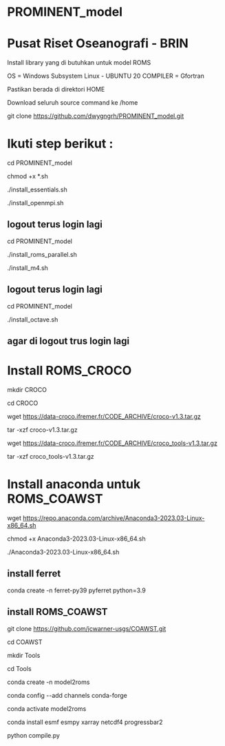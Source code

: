 # PROMINENT_model

# Pusat Riset Oseanografi - BRIN

Install library yang di butuhkan untuk model ROMS

OS =  Windows Subsystem Linux - UBUNTU 20
COMPILER = Gfortran

Pastikan berada di direktori HOME

Download seluruh source command ke /home

git clone https://github.com/dwygngrh/PROMINENT_model.git

# Ikuti step berikut : 

cd PROMINENT_model

chmod +x *.sh

./install_essentials.sh

./install_openmpi.sh

## logout terus login lagi

cd PROMINENT_model

./install_roms_parallel.sh

./install_m4.sh

## logout terus login lagi

cd PROMINENT_model

./install_octave.sh

## agar di logout trus login lagi

# Install ROMS_CROCO

mkdir CROCO

cd CROCO

wget https://data-croco.ifremer.fr/CODE_ARCHIVE/croco-v1.3.tar.gz

tar -xzf croco-v1.3.tar.gz

wget https://data-croco.ifremer.fr/CODE_ARCHIVE/croco_tools-v1.3.tar.gz

tar -xzf croco_tools-v1.3.tar.gz

# Install anaconda untuk ROMS_COAWST

wget https://repo.anaconda.com/archive/Anaconda3-2023.03-Linux-x86_64.sh

chmod +x Anaconda3-2023.03-Linux-x86_64.sh

./Anaconda3-2023.03-Linux-x86_64.sh

## install ferret

conda create -n ferret-py39 pyferret python=3.9

## install ROMS_COAWST

git clone https://github.com/jcwarner-usgs/COAWST.git

cd COAWST

mkdir Tools

cd Tools

conda create -n model2roms

conda config --add channels conda-forge

conda activate model2roms

conda install esmf esmpy xarray netcdf4 progressbar2 

python compile.py








